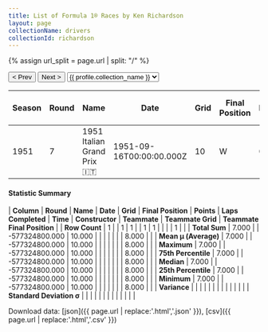 ```yaml
---
title: List of Formula 1® Races by Ken Richardson
layout: page
collectionName: drivers
collectionId: richardson
---
```


{% assign url_split = page.url | split: "/" %}
<div id="collection-navigation">
<button onclick="selector.options[selector.selectedIndex-1].value && (window.location = selector.options[selector.selectedIndex-1].value);">&lt; Prev</button>
<button onclick="selector.options[selector.selectedIndex+1].value && (window.location = selector.options[selector.selectedIndex+1].value);">Next &gt;</button>
<select id="selector" onchange="this.options[this.selectedIndex].value && (window.location = this.options[this.selectedIndex].value);">
  {% for collectionId in site.data[page.collectionName].refs %}
    {% if collectionId == page.collectionId %}
      {% assign selected = "selected" %}
    {% else %}
      {% assign selected = "" %}
    {% endif %}
    {% assign profile = site.data[page.collectionName][collectionId].profile %}
    <option value="/f1/{{ page.collectionName }}/{{ collectionId }}/{{ url_split[4] }}" {{ selected }}>{{ profile.collection_name }}</option>
  {% endfor %}
</select>
</div>

| Season | Round | Name | Date | Grid | Final Position | Points | Laps Completed | Time | Constructor | Teammate | Teammate Grid | Teammate Final Position |
|--|--|--|--|--|--|--|--|--|--|--|--|--|
| 1951 | 7 | 1951 Italian Grand Prix 🇮🇹 | 1951-09-16T00:00:00.000Z | 10 | W | 0.0 | 0 |   | BRM 🇬🇧 | [Reg Parnell 🇬🇧](/f1/drivers/reg_parnell) | 8 | W |

#### Statistic Summary

| **Column** | **Round** | **Name** | **Date** | **Grid** | **Final Position** | **Points** | **Laps Completed** | **Time** | **Constructor** | **Teammate** | **Teammate Grid** | **Teammate Final Position** |
| **Row Count** | 1 |  | 1 | 1 |  | 1 | 1 |  |  |  | 1 |  |
| **Total Sum** | 7.000 |  | -577324800.000 | 10.000 |  |  |  |  |  |  | 8.000 |  |
| **Mean μ (Average)** | 7.000 |  | -577324800.000 | 10.000 |  |  |  |  |  |  | 8.000 |  |
| **Maximum** | 7.000 |  | -577324800.000 | 10.000 |  |  |  |  |  |  | 8.000 |  |
| **75th Percentile** | 7.000 |  | -577324800.000 | 10.000 |  |  |  |  |  |  | 8.000 |  |
| **Median** | 7.000 |  | -577324800.000 | 10.000 |  |  |  |  |  |  | 8.000 |  |
| **25th Percentile** | 7.000 |  | -577324800.000 | 10.000 |  |  |  |  |  |  | 8.000 |  |
| **Minimum** | 7.000 |  | -577324800.000 | 10.000 |  |  |  |  |  |  | 8.000 |  |
| **Variance** |  |  |  |  |  |  |  |  |  |  |  |  |
| **Standard Deviation σ** |  |  |  |  |  |  |  |  |  |  |  |  |

Download data: [json]({{ page.url | replace:'.html','.json' }}), [csv]({{ page.url | replace:'.html','.csv' }})

